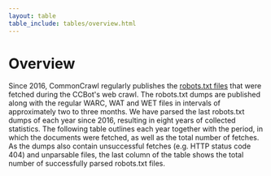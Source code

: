 ```yaml
---
layout: table
table_include: tables/overview.html
---
```


Overview
========

Since 2016, CommonCrawl regularly publishes the [robots.txt files](https://commoncrawl.org/blog/robotstxt-and-404-redirect-data-sets) that were fetched during the CCBot's web crawl. The robots.txt dumps are published along with the regular WARC, WAT and WET files in intervals of approximately two to three months. We have parsed the last robots.txt dumps of each year since 2016, resulting in eight years of collected statistics. The following table outlines each year together with the period, in which the documents were fetched, as well as the total number of fetches. As the dumps also contain unsuccessful fetches (e.g. HTTP status code 404) and unparsable files, the last column of the table shows the total number of successfully parsed robots.txt files.